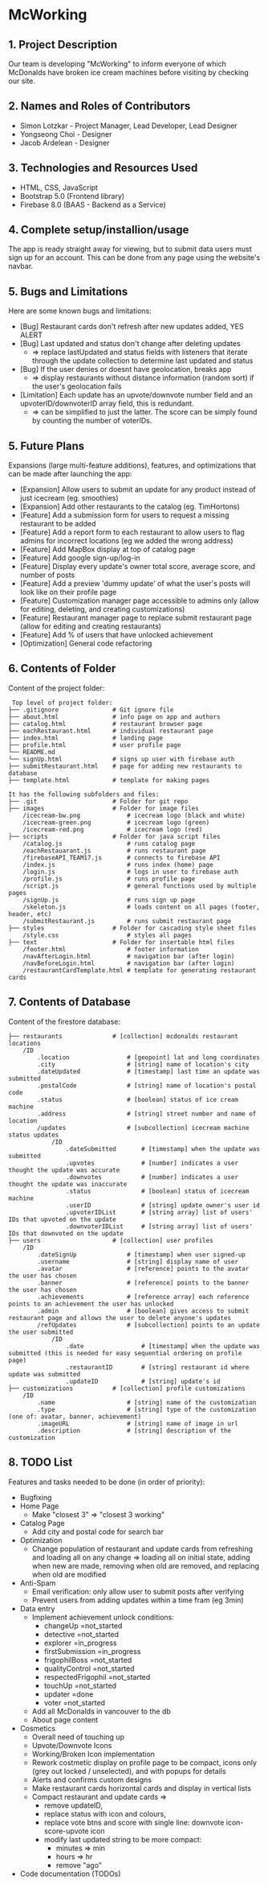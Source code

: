 # McWorking

## 1. Project Description
Our team is developing "McWorking" to inform everyone of which McDonalds have broken ice cream machines before visiting by checking our site.

## 2. Names and Roles of Contributors 
* Simon Lotzkar - Project Manager, Lead Developer, Lead Designer
* Yongseong Choi - Designer
* Jacob Ardelean - Designer
	
## 3. Technologies and Resources Used
* HTML, CSS, JavaScript
* Bootstrap 5.0 (Frontend library)
* Firebase 8.0 (BAAS - Backend as a Service)

## 4. Complete setup/installion/usage
The app is ready straight away for viewing, but to submit data users must sign up for an account. This can be done from any page using the website's navbar.

## 5. Bugs and Limitations
Here are some known bugs and limitations:
* [Bug] Restaurant cards don't refresh after new updates added, YES ALERT
* [Bug] Last updated and status don't change after deleting updates
    * => replace lastUpdated and status fields with listeners that iterate through the update collection to determine last updated and status
* [Bug] If the user denies or doesnt have geolocation, breaks app
    * => display restaurants without distance information (random sort) if the user's geolocation fails
* [Limitation] Each update has an upvote/downvote number field and an upvoterID/downvoterID array field, this is redundant. 
    * => can be simplified to just the latter. The score can be simply found by counting the number of voterIDs.
    
## 5. Future Plans
Expansions (large multi-feature additions), features, and optimizations that can be made after launching the app:
* [Expansion] Allow users to submit an update for any product instead of just icecream (eg. smoothies)
* [Expansion] Add other restaurants to the catalog (eg. TimHortons)
* [Feature] Add a submission form for users to request a missing restaurant to be added
* [Feature] Add a report form to each restaurant to allow users to flag admins for incorrect locations (eg we added the wrong address)
* [Feature] Add MapBox display at top of catalog page
* [Feature] Add google sign-up/log-in
* [Feature] Display every update's owner total score, average score, and number of posts
* [Feature] Add a preview 'dummy update' of what the user's posts will look like on their profile page
* [Feature] Customization manager page accessible to admins only (allow for editing, deleting, and creating customizations)
* [Feature] Restaurant manager page to replace submit restaurant page (allow for editing and creating restaurants)
* [Feature] Add % of users that have unlocked achievement
* [Optimization] General code refactoring
	
## 6. Contents of Folder
Content of the project folder:

```
 Top level of project folder: 
├── .gitignore               # Git ignore file
├── about.html               # info page on app and authors
├── catalog.html             # restaurant browser page
├── eachRestaurant.html      # individual restaurant page
├── index.html               # landing page
├── profile.html             # user profile page
└── README.md
└── signUp.html              # signs up user with firebase auth
├── submitRestaurant.html    # page for adding new restaurants to database
├── template.html            # template for making pages

It has the following subfolders and files:
├── .git                     # Folder for git repo
├── images                   # Folder for image files
    /icecream-bw.png             # icecream logo (black and white)
    /icecream-green.png          # icecream logo (green)
    /icecream-red.png            # icecream logo (red)
├── scripts                  # Folder for java script files
    /catalog.js                  # runs catalog page
    /eachRestauarant.js          # runs restaurant page
    /firebaseAPI_TEAM17.js       # connects to firebase API
    /index.js                    # runs index (home) page
    /login.js                    # logs in user to firebase auth
    /profile.js                  # runs profile page
    /script.js                   # general functions used by multiple pages
    /signUp.js                   # runs sign up page
    /skeleton.js                 # loads content on all pages (footer, header, etc)
    /submitRestaurant.js         # runs submit restaurant page
├── styles                   # Folder for cascading style sheet files
    /style.css                   # styles all pages
├── text                     # Folder for insertable html files
    /footer.html                 # footer information
    /navAfterLogin.html          # navigation bar (after login)
    /navBeforeLogin.html         # navigation bar (after login)
    /restaurantCardTemplate.html # template for generating restaurant cards
```

## 7. Contents of Database
Content of the firestore database:

```
├── restaurants              # [collection] mcdonalds restaurant locations
    /ID                          
        .location                # [geopoint] lat and long coordinates
        .city                    # [string] name of location's city
        .dateUpdated             # [timestamp] last time an update was submitted
        .postalCode              # [string] name of location's postal code
        .status                  # [boolean] status of ice cream machine
        .address                 # [string] street number and name of location
        /updates                 # [subcollection] icecream machine status updates
            /ID
                .dateSubmitted       # [timestamp] when the update was submitted
                .upvotes             # [number] indicates a user thought the update was accurate
                .downvotes           # [number] indicates a user thought the update was inaccurate
                .status              # [boolean] status of icecream machine
                .userID              # [string] update owner's user id
                .upvoterIDList       # [string array] list of users' IDs that upvoted on the update
                .downvoterIDList     # [string array] list of users' IDs that downvoted on the update
├── users                    # [collection] user profiles
    /ID
        .dateSignUp              # [timestamp] when user signed-up
        .username                # [string] display name of user
        .avatar                  # [reference] points to the avatar the user has chosen
        .banner                  # [reference] points to the banner the user has chosen
        .achievements            # [reference array] each reference points to an achievement the user has unlocked
        .admin                   # [boolean] gives access to submit restaurant page and allows the user to delete anyone's updates
        /refUpdates              # [subcollection] points to an update the user submitted
            /ID
                .date                # [timestamp] when the update was submitted (this is needed for easy sequential ordering on profile page)
                .restaurantID        # [string] restaurant id where update was submitted
                .updateID            # [string] update's id
├── customizations           # [collection] profile customizations
    /ID
        .name                    # [string] name of the customization
        .type                    # [string] type of the customization (one of: avatar, banner, achievement)
        .imageURL                # [string] name of image in url
        .description             # [string] description of the customization
```

## 8. TODO List
Features and tasks needed to be done (in order of priority):
* Bugfixing
* Home Page
    * Make "closest 3" => "closest 3 working"
* Catalog Page
    * Add city and postal code for search bar
* Optimization
    * Change population of restaurant and update cards from refreshing and loading all on any change => loading all on initial state, adding when new are made, removing when old are removed, and replacing when old are modified
* Anti-Spam
    * Email verification: only allow user to submit posts after verifying
    * Prevent users from adding updates within a time fram (eg 3min)
* Data entry
    * Implement achievement unlock conditions:
        * changeUp              =not_started
        * detective             =not_started
        * explorer              =in_progress
        * firstSubmission       =in_progress
        * frigophilBoss         =not_started
        * qualityControl        =not_started
        * respectedFrigophil    =not_started
        * touchUp               =not_started
        * updater               =done
        * voter                 =not_started
    * Add all McDonalds in vancouver to the db
    * About page content
* Cosmetics
    * Overall need of touching up
    * Upvote/Downvote Icons
    * Working/Broken Icon implementation
    * Rework costmetic display on profile page to be compact, icons only (grey out locked / unselected), and with popups for details
    * Alerts and confirms custom designs
    * Make restaurant cards horizontal cards and display in vertical lists
	* Compact restaurant and update cards => 
        * remove updateID, 
        * replace status with icon and colours, 
        * replace vote btns and score with single line: downvote icon-score-upvote icon
        * modify last updated string to be more compact:
            * minutes => min
            * hours => hr
            * remove "ago"
* Code documentation (TODOs)